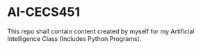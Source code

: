 # AI-CECS451
This repo shall contain content created by myself for my Artificial Intelligence Class (Includes Python Programs). 
